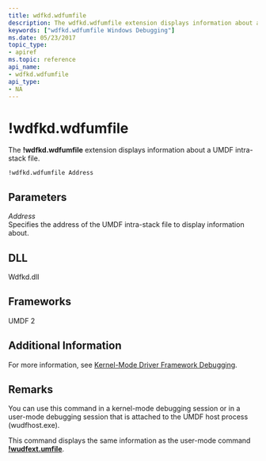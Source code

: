 ```yaml
---
title: wdfkd.wdfumfile
description: The wdfkd.wdfumfile extension displays information about a UMDF intra-stack file.
keywords: ["wdfkd.wdfumfile Windows Debugging"]
ms.date: 05/23/2017
topic_type:
- apiref
ms.topic: reference
api_name:
- wdfkd.wdfumfile
api_type:
- NA
---
```


# !wdfkd.wdfumfile


The **!wdfkd.wdfumfile** extension displays information about a UMDF intra-stack file.

```dbgcmd
!wdfkd.wdfumfile Address 
```

## <span id="Parameters"></span><span id="parameters"></span><span id="PARAMETERS"></span>Parameters


<span id="_______Address______"></span><span id="_______address______"></span><span id="_______ADDRESS______"></span> *Address*   
Specifies the address of the UMDF intra-stack file to display information about.

## <span id="DLL"></span><span id="dll"></span>DLL


Wdfkd.dll

## <span id="Frameworks"></span><span id="frameworks"></span><span id="FRAMEWORKS"></span>Frameworks


UMDF 2

## <span id="Additional_Information"></span><span id="additional_information"></span><span id="ADDITIONAL_INFORMATION"></span>Additional Information


For more information, see [Kernel-Mode Driver Framework Debugging](kernel-mode-driver-framework-debugging.md).

## Remarks

You can use this command in a kernel-mode debugging session or in a user-mode debugging session that is attached to the UMDF host process (wudfhost.exe).

This command displays the same information as the user-mode command [**!wudfext.umfile**](-wudfext-umfile.md).

 

 





